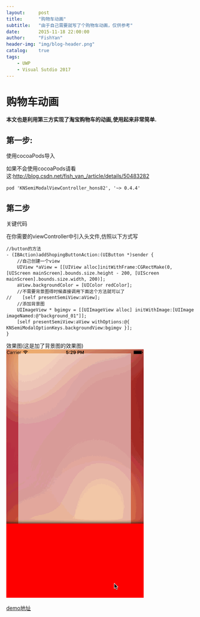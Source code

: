 ```yaml
---
layout:     post
title:      "购物车动画"
subtitle:   "由于自己需要就写了个购物车动画，仅供参考"
date:       2015-11-18 22:00:00
author:     "FishYan"
header-img: "img/blog-header.png" 
catalog:    true
tags:
    - UWP
    - Visual Sutdio 2017
---
```

# 购物车动画

**本文也是利用第三方实现了淘宝购物车的动画,使用起来非常简单.**

## 第一步:
使用cocoaPods导入

如果不会使用cocoaPods请看这:http://blog.csdn.net/fish_yan_/article/details/50483282

```Objc
pod 'KNSemiModalViewController_hons82', '~> 0.4.4'
```

## 第二步

关键代码

在你需要的viewController中引入头文件,仿照以下方式写

```Objc
//button的方法
- (IBAction)addShopingButtonAction:(UIButton *)sender {
    //自己创建一个view
    UIView *aView = [[UIView alloc]initWithFrame:CGRectMake(0, [UIScreen mainScreen].bounds.size.height - 200, [UIScreen mainScreen].bounds.size.width, 200)];
    aView.backgroundColor = [UIColor redColor];
    //不需要背景图得时候直接调用下面这个方法就可以了
//    [self presentSemiView:aView];
    //添加背景图
    UIImageView * bgimgv = [[UIImageView alloc] initWithImage:[UIImage imageNamed:@"background_01"]];
    [self presentSemiView:aView withOptions:@{ KNSemiModalOptionKeys.backgroundView:bgimgv }];
}
```

效果图(这是加了背景图的效果图)
![这里写图片描述](/img/blog/taobaocart/taobao.gif)

[demo地址](https://github.com/757094197/TestShopingCart)

